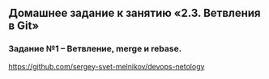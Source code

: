 ## Домашнее задание к занятию «2.3. Ветвления в Git»
### Задание №1 – Ветвление, merge и rebase.
   
https://github.com/sergey-svet-melnikov/devops-netology




